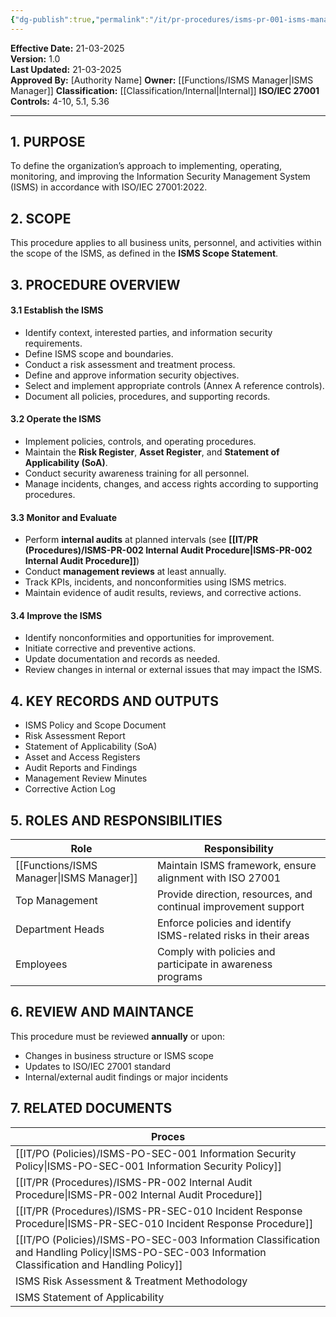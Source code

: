 ```yaml
---
{"dg-publish":true,"permalink":"/it/pr-procedures/isms-pr-001-isms-management-procedure/","tags":["procedure","ISMS"],"noteIcon":"default"}
---
```


**Effective Date:** 21-03-2025  
**Version:** 1.0  
**Last Updated:** 21-03-2025  
**Approved By:** [Authority Name]
**Owner:** [[Functions/ISMS Manager\|ISMS Manager]]
**Classification:** [[Classification/Internal\|Internal]]
**ISO/IEC 27001 Controls:** 4-10, 5.1, 5.36

---
## **1. PURPOSE**  
To define the organization’s approach to implementing, operating, monitoring, and improving the Information Security Management System (ISMS) in accordance with ISO/IEC 27001:2022.
## **2. SCOPE**
This procedure applies to all business units, personnel, and activities within the scope of the ISMS, as defined in the **ISMS Scope Statement**.
 
## **3. PROCEDURE OVERVIEW**
 
 #### 3.1 Establish the ISMS
- Identify context, interested parties, and information security requirements.
- Define ISMS scope and boundaries.
- Conduct a risk assessment and treatment process.
- Define and approve information security objectives.
- Select and implement appropriate controls (Annex A reference controls).
- Document all policies, procedures, and supporting records.
#### 3.2 Operate the ISMS
- Implement policies, controls, and operating procedures.
- Maintain the **Risk Register**, **Asset Register**, and **Statement of Applicability (SoA)**.
- Conduct security awareness training for all personnel.
- Manage incidents, changes, and access rights according to supporting procedures.
#### 3.3 Monitor and Evaluate
- Perform **internal audits** at planned intervals (see **[[IT/PR (Procedures)/ISMS-PR-002 Internal Audit Procedure\|ISMS-PR-002 Internal Audit Procedure]]**)
- Conduct **management reviews** at least annually.
- Track KPIs, incidents, and nonconformities using ISMS metrics.
- Maintain evidence of audit results, reviews, and corrective actions.
#### 3.4 Improve the ISMS
- Identify nonconformities and opportunities for improvement.
- Initiate corrective and preventive actions.
- Update documentation and records as needed.
- Review changes in internal or external issues that may impact the ISMS.
## **4. KEY RECORDS AND OUTPUTS**
- ISMS Policy and Scope Document
- Risk Assessment Report
- Statement of Applicability (SoA)
- Asset and Access Registers
- Audit Reports and Findings
- Management Review Minutes
- Corrective Action Log
## **5. ROLES AND RESPONSIBILITIES**

| Role             | Responsibility                                                  |
| ---------------- | --------------------------------------------------------------- |
| [[Functions/ISMS Manager\|ISMS Manager]] | Maintain ISMS framework, ensure alignment with ISO 27001        |
| Top Management   | Provide direction, resources, and continual improvement support |
| Department Heads | Enforce policies and identify ISMS-related risks in their areas |
| Employees        | Comply with policies and participate in awareness programs      |
## **6. REVIEW AND MAINTANCE**  
This procedure must be reviewed **annually** or upon:
- Changes in business structure or ISMS scope
- Updates to ISO/IEC 27001 standard
- Internal/external audit findings or major incidents
## **7. RELATED DOCUMENTS**  

| Proces                                                             |
| ------------------------------------------------------------------ |
| [[IT/PO (Policies)/ISMS-PO-SEC-001 Information Security Policy\|ISMS-PO-SEC-001 Information Security Policy]]                    |
| [[IT/PR (Procedures)/ISMS-PR-002 Internal Audit Procedure\|ISMS-PR-002 Internal Audit Procedure]]                           |
| [[IT/PR (Procedures)/ISMS-PR-SEC-010 Incident Response Procedure\|ISMS-PR-SEC-010 Incident Response Procedure]]                    |
| [[IT/PO (Policies)/ISMS-PO-SEC-003 Information Classification and Handling Policy\|ISMS-PO-SEC-003 Information Classification and Handling Policy]] |
| ISMS Risk Assessment & Treatment Methodology                       |
| ISMS Statement of Applicability                                    |







